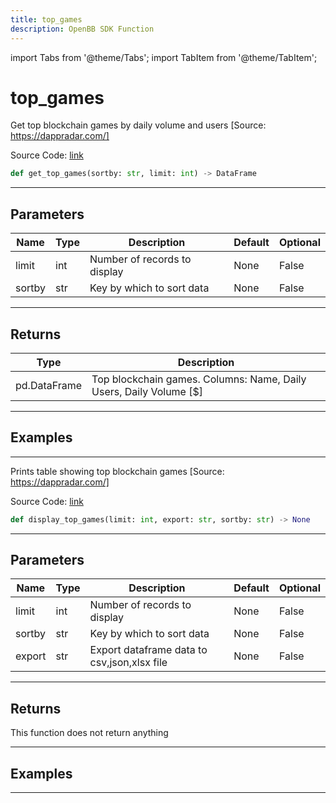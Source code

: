 ```yaml
---
title: top_games
description: OpenBB SDK Function
---
```


import Tabs from '@theme/Tabs';
import TabItem from '@theme/TabItem';

# top_games

<Tabs>
<TabItem value="model" label="Model" default>

Get top blockchain games by daily volume and users [Source: https://dappradar.com/]

Source Code: [link](https://github.com/OpenBB-finance/OpenBBTerminal/tree/main/openbb_terminal/cryptocurrency/discovery/dappradar_model.py#L165)

```python
def get_top_games(sortby: str, limit: int) -> DataFrame
```
---

## Parameters

| Name | Type | Description | Default | Optional |
| ---- | ---- | ----------- | ------- | -------- |
| limit | int | Number of records to display | None | False |
| sortby | str | Key by which to sort data | None | False |

---

## Returns

| Type | Description |
| ---- | ----------- |
| pd.DataFrame | Top blockchain games. Columns: Name, Daily Users, Daily Volume [$] |

---

## Examples

---



</TabItem>
<TabItem value="view" label="View">

Prints table showing top blockchain games [Source: https://dappradar.com/]

Source Code: [link](https://github.com/OpenBB-finance/OpenBBTerminal/tree/main/openbb_terminal/cryptocurrency/discovery/dappradar_view.py#L61)

```python
def display_top_games(limit: int, export: str, sortby: str) -> None
```
---

## Parameters

| Name | Type | Description | Default | Optional |
| ---- | ---- | ----------- | ------- | -------- |
| limit | int | Number of records to display | None | False |
| sortby | str | Key by which to sort data | None | False |
| export | str | Export dataframe data to csv,json,xlsx file | None | False |

---

## Returns

This function does not return anything

---

## Examples

---



</TabItem>
</Tabs>